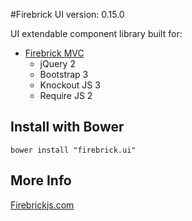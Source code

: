 #Firebrick UI version: 0.15.0

UI extendable component library built for:

* [Firebrick MVC](https://github.com/smasala/firebrick)
    * jQuery 2
    * Bootstrap 3
    * Knockout JS 3
    * Require JS 2

## Install with Bower
```
bower install "firebrick.ui"
```

## More Info
[Firebrickjs.com](http://www.firebrickjs.com)